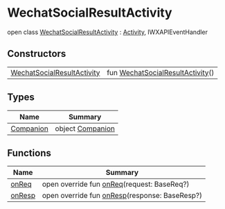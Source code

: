 # WechatSocialResultActivity


open class [WechatSocialResultActivity](index.md) : [Activity](https://developer.android.com/reference/kotlin/android/app/Activity.html), IWXAPIEventHandler

## Constructors

| | |
|---|---|
| [WechatSocialResultActivity](-wechat-social-result-activity-constructor) | fun [WechatSocialResultActivity](-wechat-social-result-activity-constructor)() |

## Types

| Name | Summary |
|---|---|
| [Companion](-companion/index.md) | object [Companion](-companion/index.md) |

## Functions

| Name | Summary |
|---|---|
| [onReq](on-req.md) | open override fun [onReq](on-req.md)(request: BaseReq?) |
| [onResp](on-resp.md) | open override fun [onResp](on-resp.md)(response: BaseResp?) |
